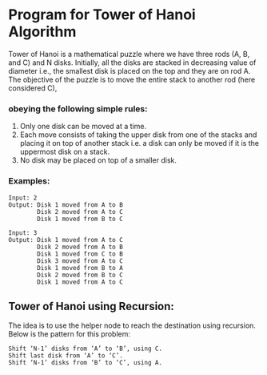 # Program for Tower of Hanoi Algorithm

Tower of Hanoi is a mathematical puzzle where we have three rods (A, B, and C) and N disks. Initially, 
all the disks are stacked in decreasing value of diameter i.e., the smallest disk is placed on the top 
and they are on rod A. The objective of the puzzle is to move the entire stack to another rod (here considered C),

### obeying the following simple rules: 

1. Only one disk can be moved at a time.
2. Each move consists of taking the upper disk from one of the stacks and placing it on top of another stack i.e. 
   a disk can only be moved if it is the uppermost disk on a stack.
4. No disk may be placed on top of a smaller disk.

### Examples:
```
Input: 2
Output: Disk 1 moved from A to B
        Disk 2 moved from A to C
        Disk 1 moved from B to C

Input: 3
Output: Disk 1 moved from A to C
        Disk 2 moved from A to B
        Disk 1 moved from C to B
        Disk 3 moved from A to C
        Disk 1 moved from B to A
        Disk 2 moved from B to C
        Disk 1 moved from A to C
```

## Tower of Hanoi using Recursion:
The idea is to use the helper node to reach the destination using recursion. Below is the pattern for this problem:
```
Shift ‘N-1’ disks from ‘A’ to ‘B’, using C.
Shift last disk from ‘A’ to ‘C’.
Shift ‘N-1’ disks from ‘B’ to ‘C’, using A.
```

